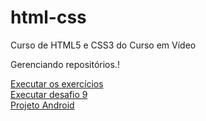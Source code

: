 # html-css
 Curso de HTML5 e CSS3 do Curso em Vídeo
 
 Gerenciando repositórios.!

 <a href="https://felipejlc.github.io/html-css/exercicios"> Executar os exercícios </a>
 <br>
 <a href="https://felipejlc.github.io/html-css/desafios/d009"> Executar desafio 9 </a>
 <br>
 <a href="https://felipejlc.github.io/html-css/desafios/d010"> Projeto Android </a>